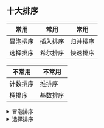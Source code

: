 ## 十大排序

|常用|常用|常用
|----|---|---
|冒泡排序|插入排序|归并排序
|选择排序|希尔排序|快速排序

|不常用|不常用
|------|------
|计数排序|推排序
|桶排序|基数排序

<details><summary>冒泡排序</summary>
<h5>gif图演示</h5>
<img src="https://pic3.zhimg.com/v2-b7d216a5b292cf3a5412bbc7fbb56a9e_b.webp"/>
  
  <p>代码实现</p>
  <a href=#>C++</a>|
  <a href=#>C</a>|
  <a href=#>Java</a>|
  <a href=#>C#</a>|
  <a href=#>VB</a>|
  <a href="https://github.com/3114aaa/math/blob/main/code/python/%E5%86%92%E6%B3%A1%E6%8E%92%E5%BA%8F.py">Python</a>
</details>
<details><summary>选择排序</summary>
<h5>gif图演示</h5>
<img src="https://pic1.zhimg.com/v2-44be35da53ae9ee564ce444542a43d10_b.webp"/>
  
  <p>代码实现</p>
  <a href=#>C++</a>|
  <a href=#>C</a>|
  <a href=#>Java</a>|
  <a href=#>C#</a>|
  <a href=#>VB</a>|
  <a href="https://github.com/3114aaa/math/blob/main/code/python/%E5%86%92%E6%B3%A1%E6%8E%92%E5%BA%8F.py">Python</a>
</details>
